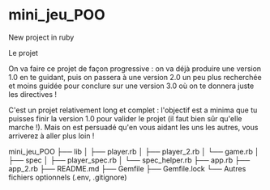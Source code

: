 # mini_jeu_POO


New project in ruby


Le projet

On va faire ce projet de façon progressive : on va déjà produire une version 1.0 en te guidant, puis on passera à une version 2.0 un peu plus recherchée et moins guidée pour conclure sur une version 3.0 où on te donnera juste les directives !

C'est un projet relativement long et complet : l'objectif est a minima que tu puisses finir la version 1.0 pour valider le projet (il faut bien sûr qu'elle marche !). Mais on est persuadé qu'en vous aidant les uns les autres, vous arriverez à aller plus loin ! 



mini_jeu_POO
├── lib
│   ├── player.rb
│   ├── player_2.rb
│   └── game.rb
│
├── spec
│   ├── player_spec.rb
│   └── spec_helper.rb
├── app.rb
├── app_2.rb
├── README.md
├── Gemfile
├── Gemfile.lock
└── Autres fichiers optionnels (.env, .gitignore)
